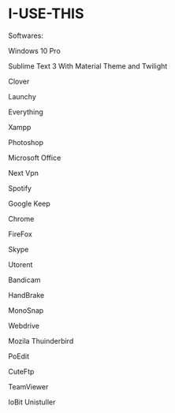 # I-USE-THIS

Softwares:

Windows 10 Pro

Sublime Text 3 With Material Theme and Twilight

Clover

Launchy

Everything

Xampp

Photoshop

Microsoft Office

Next Vpn

Spotify

Google Keep

Chrome

FireFox

Skype

Utorent

Bandicam

HandBrake

MonoSnap

Webdrive

Mozila Thuinderbird

PoEdit

CuteFtp

TeamViewer

IoBit Unistuller

